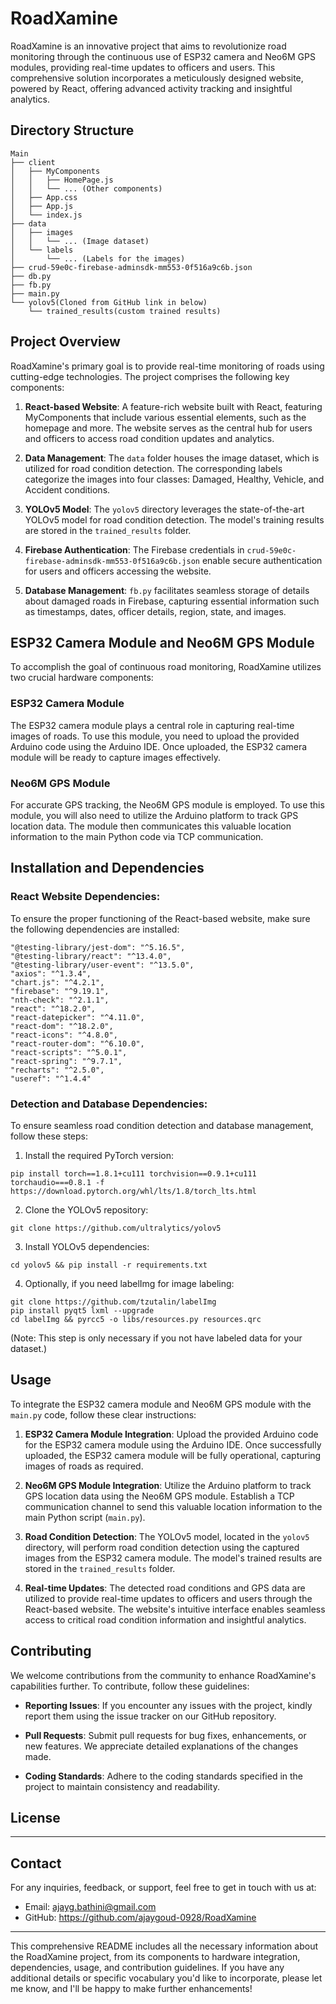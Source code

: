 # RoadXamine

RoadXamine is an innovative project that aims to revolutionize road monitoring through the continuous use of ESP32 camera and Neo6M GPS modules, providing real-time updates to officers and users. This comprehensive solution incorporates a meticulously designed website, powered by React, offering advanced activity tracking and insightful analytics.

## Directory Structure

```
Main
├── client
│   ├── MyComponents
│   │   ├── HomePage.js
│   │   └── ... (Other components)
│   ├── App.css
│   ├── App.js
│   └── index.js
├── data
│   ├── images
│   │   └── ... (Image dataset)
│   └── labels
│       └── ... (Labels for the images)
├── crud-59e0c-firebase-adminsdk-mm553-0f516a9c6b.json
├── db.py
├── fb.py
├── main.py
└── yolov5(Cloned from GitHub link in below)
    └── trained_results(custom trained results)
```

## Project Overview

RoadXamine's primary goal is to provide real-time monitoring of roads using cutting-edge technologies. The project comprises the following key components:

1. **React-based Website**: A feature-rich website built with React, featuring MyComponents that include various essential elements, such as the homepage and more. The website serves as the central hub for users and officers to access road condition updates and analytics.

2. **Data Management**: The `data` folder houses the image dataset, which is utilized for road condition detection. The corresponding labels categorize the images into four classes: Damaged, Healthy, Vehicle, and Accident conditions.

3. **YOLOv5 Model**: The `yolov5` directory leverages the state-of-the-art YOLOv5 model for road condition detection. The model's training results are stored in the `trained_results` folder.

4. **Firebase Authentication**: The Firebase credentials in `crud-59e0c-firebase-adminsdk-mm553-0f516a9c6b.json` enable secure authentication for users and officers accessing the website.

5. **Database Management**: `fb.py` facilitates seamless storage of details about damaged roads in Firebase, capturing essential information such as timestamps, dates, officer details, region, state, and images.

## ESP32 Camera Module and Neo6M GPS Module

To accomplish the goal of continuous road monitoring, RoadXamine utilizes two crucial hardware components:

### ESP32 Camera Module

The ESP32 camera module plays a central role in capturing real-time images of roads. To use this module, you need to upload the provided Arduino code using the Arduino IDE. Once uploaded, the ESP32 camera module will be ready to capture images effectively.

### Neo6M GPS Module

For accurate GPS tracking, the Neo6M GPS module is employed. To use this module, you will also need to utilize the Arduino platform to track GPS location data. The module then communicates this valuable location information to the main Python code via TCP communication.

## Installation and Dependencies

### React Website Dependencies:

To ensure the proper functioning of the React-based website, make sure the following dependencies are installed:

```
"@testing-library/jest-dom": "^5.16.5",
"@testing-library/react": "^13.4.0",
"@testing-library/user-event": "^13.5.0",
"axios": "^1.3.4",
"chart.js": "^4.2.1",
"firebase": "^9.19.1",
"nth-check": "^2.1.1",
"react": "^18.2.0",
"react-datepicker": "^4.11.0",
"react-dom": "^18.2.0",
"react-icons": "^4.8.0",
"react-router-dom": "^6.10.0",
"react-scripts": "^5.0.1",
"react-spring": "^9.7.1",
"recharts": "^2.5.0",
"useref": "^1.4.4"
```

### Detection and Database Dependencies:

To ensure seamless road condition detection and database management, follow these steps:

1. Install the required PyTorch version:

```
pip install torch==1.8.1+cu111 torchvision==0.9.1+cu111 torchaudio===0.8.1 -f https://download.pytorch.org/whl/lts/1.8/torch_lts.html
```

2. Clone the YOLOv5 repository:

```
git clone https://github.com/ultralytics/yolov5
```

3. Install YOLOv5 dependencies:

```
cd yolov5 && pip install -r requirements.txt
```

4. Optionally, if you need labelImg for image labeling:

```
git clone https://github.com/tzutalin/labelImg
pip install pyqt5 lxml --upgrade
cd labelImg && pyrcc5 -o libs/resources.py resources.qrc
```

(Note: This step is only necessary if you not have labeled data for your dataset.)

## Usage

To integrate the ESP32 camera module and Neo6M GPS module with the `main.py` code, follow these clear instructions:

1. **ESP32 Camera Module Integration**: Upload the provided Arduino code for the ESP32 camera module using the Arduino IDE. Once successfully uploaded, the ESP32 camera module will be fully operational, capturing images of roads as required.

2. **Neo6M GPS Module Integration**: Utilize the Arduino platform to track GPS location data using the Neo6M GPS module. Establish a TCP communication channel to send this valuable location information to the main Python script (`main.py`).

3. **Road Condition Detection**: The YOLOv5 model, located in the `yolov5` directory, will perform road condition detection using the captured images from the ESP32 camera module. The model's trained results are stored in the `trained_results` folder.

4. **Real-time Updates**: The detected road conditions and GPS data are utilized to provide real-time updates to officers and users through the React-based website. The website's intuitive interface enables seamless access to critical road condition information and insightful analytics.

## Contributing

We welcome contributions from the community to enhance RoadXamine's capabilities further. To contribute, follow these guidelines:

- **Reporting Issues**: If you encounter any issues with the project, kindly report them using the issue tracker on our GitHub repository.

- **Pull Requests**: Submit pull requests for bug fixes, enhancements, or new features. We appreciate detailed explanations of the changes made.

- **Coding Standards**: Adhere to the coding standards specified in the project to maintain consistency and readability.

## License

********************

## Contact

For any inquiries, feedback, or support, feel free to get in touch with us at:

- Email: ajayg.bathini@gmail.com
- GitHub: https://github.com/ajaygoud-0928/RoadXamine

---

This comprehensive README includes all the necessary information about the RoadXamine project, from its components to hardware integration, dependencies, usage, and contribution guidelines. If you have any additional details or specific vocabulary you'd like to incorporate, please let me know, and I'll be happy to make further enhancements!
